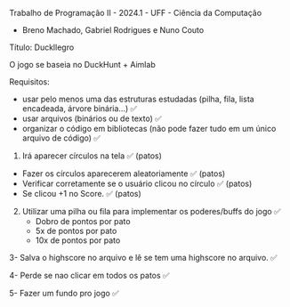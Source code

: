 Trabalho de Programação II - 2024.1 - UFF - Ciência da Computação
 - Breno Machado, Gabriel Rodrigues e Nuno Couto

Título: Duckllegro

O jogo se baseia no DuckHunt + Aimlab

Requisitos:
   - usar pelo menos uma das estruturas estudadas (pilha, fila, lista encadeada, árvore binária…) ✅ 
   - usar arquivos (binários ou de texto) ✅
   - organizar o código em bibliotecas (não pode fazer tudo em um único arquivo de código) ✅


1) Irá aparecer círculos na tela ✅ (patos)
  - Fazer os círculos aparecerem aleatoriamente ✅ (patos)
  - Verificar corretamente se o usuário clicou no círculo ✅ (patos)
  - Se clicou +1 no Score. ✅ (patos)
 
 2) Utilizar uma pilha ou fila para implementar os poderes/buffs do jogo ✅
    - Dobro de pontos por pato
    -  5x de pontos por pato
    - 10x de pontos por pato
    
3- Salva o highscore no arquivo e lê se tem uma highscore no arquivo. ✅
 	
4- Perde se nao clicar em todos os patos ✅

5- Fazer um fundo pro jogo ✅
